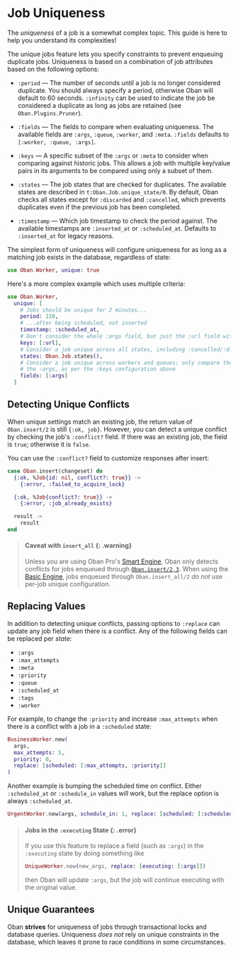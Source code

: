 # Job Uniqueness

The *uniqueness* of a job is a somewhat complex topic. This guide is here to help you understand its complexities!

The unique jobs feature lets you specify constraints to prevent enqueuing duplicate jobs.
Uniqueness is based on a combination of job attributes based on the following options:

  * `:period` — The number of seconds until a job is no longer considered duplicate. You should
    always specify a period, otherwise Oban will default to 60 seconds. `:infinity` can be used to
    indicate the job be considered a duplicate as long as jobs are retained (see
    `Oban.Plugins.Pruner`).

  * `:fields` — The fields to compare when evaluating uniqueness. The available fields are
    `:args`, `:queue`, `:worker`, and `:meta`. `:fields` defaults to `[:worker, :queue, :args]`.

  * `:keys` — A specific subset of the `:args` or `:meta` to consider when comparing against
    historic jobs. This allows a job with multiple key/value pairs in its arguments to be compared
    using only a subset of them.

  * `:states` — The job states that are checked for duplicates. The available states are
    described in `t:Oban.Job.unique_state/0`. By default, Oban checks all states except for `:discarded` and `:cancelled`, which prevents duplicates even if the previous job has been completed.

  * `:timestamp` — Which job timestamp to check the period against. The available timestamps are
    `:inserted_at` or `:scheduled_at`. Defaults to `:inserted_at` for legacy reasons.

The simplest form of uniqueness will configure uniqueness for as long as a matching job exists in
the database, regardless of state:

```elixir
use Oban.Worker, unique: true
```

Here's a more complex example which uses multiple criteria:

```elixir
use Oban.Worker,
  unique: [
    # Jobs should be unique for 2 minutes...
    period: 120,
    # ...after being scheduled, not inserted
    timestamp: :scheduled_at,
    # Don't consider the whole :args field, but just the :url field within :args
    keys: [:url],
    # Consider a job unique across all states, including :cancelled/:discarded
    states: Oban.Job.states(),
    # Consider a job unique across workers and queues; only compare the :url key within
    # the :args, as per the :keys configuration above
    fields: [:args]
  ]
```

## Detecting Unique Conflicts

When unique settings match an existing job, the return value of `Oban.insert/2` is still `{:ok,
job}`. However, you can detect a unique conflict by checking the job's `:conflict?` field. If
there was an existing job, the field is `true`; otherwise it is `false`.

You can use the `:conflict?` field to customize responses after insert:

```elixir
case Oban.insert(changeset) do
  {:ok, %Job{id: nil, conflict?: true}} ->
    {:error, :failed_to_acquire_lock}

  {:ok, %Job{conflict?: true}} ->
    {:error, :job_already_exists}

  result ->
    result
end
```

> #### Caveat with `insert_all` {: .warning}
>
> Unless you are using Oban Pro's [Smart Engine][pro-smart-engine], Oban only detects conflicts
> for jobs enqueued through [`Oban.insert/2,3`](`Oban.insert/2`). When using the [Basic
> Engine](`Oban.Engines.Basic`), jobs enqueued through `Oban.insert_all/2` *do not* use per-job
> unique configuration.

## Replacing Values

In addition to detecting unique conflicts, passing options to `:replace` can update any job field
when there is a conflict. Any of the following fields can be replaced per *state*:

  * `:args`
  * `:max_attempts`
  * `:meta`
  * `:priority`
  * `:queue`
  * `:scheduled_at`
  * `:tags`
  * `:worker`

For example, to change the `:priority` and increase `:max_attempts` when there is a conflict with
a job in a `:scheduled` state:

```elixir
BusinessWorker.new(
  args,
  max_attempts: 5,
  priority: 0,
  replace: [scheduled: [:max_attempts, :priority]]
)
```

Another example is bumping the scheduled time on conflict. Either `:scheduled_at` or
`:schedule_in` values will work, but the replace option is always `:scheduled_at`.

```elixir
UrgentWorker.new(args, schedule_in: 1, replace: [scheduled: [:scheduled_at]])
```

> #### Jobs in the `:executing` State {: .error}
>
> If you use this feature to replace a field (such as `:args`) in the `:executing` state by doing
> something like
>
> ```elixir
> UniqueWorker.new(new_args, replace: [executing: [:args]])
> ```
>
> then Oban will update `:args`, but the job will continue executing with the original value.

## Unique Guarantees

Oban **strives** for uniqueness of jobs through transactional locks and database queries.
Uniqueness *does not* rely on unique constraints in the database, which leaves it prone to race
conditions in some circumstances.

[pro-smart-engine]: https://oban.pro/docs/pro/Oban.Pro.Engines.Smart.html
